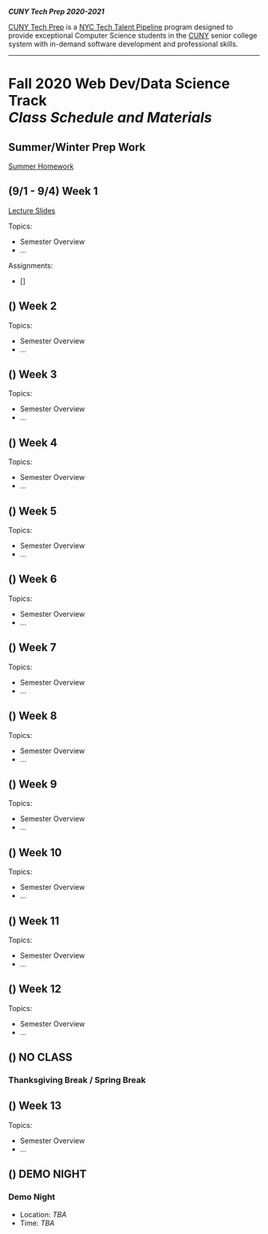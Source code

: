 **_CUNY Tech Prep 2020-2021_**

[CUNY Tech Prep](http://cunytechprep.nyc/) is a [NYC Tech Talent Pipeline](http://www.techtalentpipeline.nyc/) program designed to provide exceptional Computer Science students in the [CUNY](https://www.cuny.edu/) senior college system with in-demand software development and professional skills.

---

# Fall 2020 Web Dev/Data Science Track <br />_Class Schedule and Materials_

## Summer/Winter Prep Work

[Summer Homework](link)

## (9/1 - 9/4) Week 1

[Lecture Slides](lecture.pdf)

Topics: 

- Semester Overview
- ...

Assignments:

- []

## () Week 2

Topics: 

- Semester Overview
- ...

## () Week 3

Topics: 

- Semester Overview
- ...


## () Week 4

Topics: 

- Semester Overview
- ...

## () Week 5

Topics: 

- Semester Overview
- ...

## () Week 6

Topics: 

- Semester Overview
- ...

## () Week 7

Topics: 

- Semester Overview
- ...

## () Week 8

Topics: 

- Semester Overview
- ...

## () Week 9

Topics: 

- Semester Overview
- ...

## () Week 10

Topics: 

- Semester Overview
- ...

## () Week 11

Topics: 

- Semester Overview
- ...

## () Week 12

Topics: 

- Semester Overview
- ...


## () NO CLASS

### Thanksgiving Break / Spring Break

## () Week 13

Topics: 

- Semester Overview
- ...

## () DEMO NIGHT

### Demo Night

- Location: _TBA_
- Time: _TBA_
